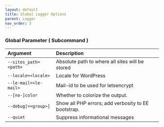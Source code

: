 ```yaml
---
layout: default
title: Global Logger Options
parent: Logger
nav_order: 3
---
```


### Global Parameter ( Subcommand )


| Argument              | Description                                           |
|:----------------------|:------------------------------------------------------|
| `--sites_path=<path>` | Absolute path to where all sites will be stored       |
| `--locale=<locale>`	| Locale for WordPress                                  |
| `--le-mail=<le-mail>` | Mail-id to be used for letsencrypt                    |
| `--[no-]color`        | Whether to colorize the output.                       |
| `--debug[=<group>]`   | Show all PHP errors; add verbosity to EE bootstrap.   |
| `--quiet`             | Suppress informational messages                       |
